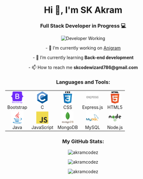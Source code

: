 <h1 align="center">Hi 👋, I'm SK Akram</h1> <h3 align="center">Full Stack Developer in Progress 💻</h3> <p align="center"> <img src="https://media.giphy.com/media/BemKqR9RDK4V2/giphy.gif?cid=790b7611ow92j7469ykpu0lzq8cipqqxw4fpwn5h0dxn7mlc&ep=v1_gifs_search&rid=giphy.gif&ct=g" alt="Developer Working" /> </p> <p align="center">- 🔭 I’m currently working on <a href="https://github.com/akramcodez/Anigram">Anigram</a></p> <p align="center">- 🌱 I’m currently learning <strong>Back-end development</strong></p> <p align="center">- 📫 How to reach me <strong>skcodewizard786@gmail.com</strong></p>
<h3 align="center">Languages and Tools:</h3> <table align="center"> <tr> <td align="center"><img src="https://raw.githubusercontent.com/devicons/devicon/master/icons/bootstrap/bootstrap-plain-wordmark.svg" alt="bootstrap" width="40" height="40"/><br>Bootstrap</td> <td align="center"><img src="https://raw.githubusercontent.com/devicons/devicon/master/icons/c/c-original.svg" alt="c" width="40" height="40"/><br>C</td> <td align="center"><img src="https://raw.githubusercontent.com/devicons/devicon/master/icons/css3/css3-original-wordmark.svg" alt="css3" width="40" height="40"/><br>CSS</td> <td align="center"><img src="https://raw.githubusercontent.com/devicons/devicon/master/icons/express/express-original-wordmark.svg" alt="express" width="40" height="40"/><br>Express.js</td> <td align="center"><img src="https://raw.githubusercontent.com/devicons/devicon/master/icons/html5/html5-original-wordmark.svg" alt="html5" width="40" height="40"/><br>HTML5</td> </tr> <tr> <td align="center"><img src="https://raw.githubusercontent.com/devicons/devicon/master/icons/java/java-original.svg" alt="java" width="40" height="40"/><br>Java</td> <td align="center"><img src="https://raw.githubusercontent.com/devicons/devicon/master/icons/javascript/javascript-original.svg" alt="javascript" width="40" height="40"/><br>JavaScript</td> <td align="center"><img src="https://raw.githubusercontent.com/devicons/devicon/master/icons/mongodb/mongodb-original-wordmark.svg" alt="mongodb" width="40" height="40"/><br>MongoDB</td> <td align="center"><img src="https://raw.githubusercontent.com/devicons/devicon/master/icons/mysql/mysql-original-wordmark.svg" alt="mysql" width="40" height="40"/><br>MySQL</td> <td align="center"><img src="https://raw.githubusercontent.com/devicons/devicon/master/icons/nodejs/nodejs-original-wordmark.svg" alt="nodejs" width="40" height="40"/><br>Node.js</td> </tr> </table>
<h3 align="center">My GitHub Stats:</h3> <p align="center"> <img src="https://github-readme-stats.vercel.app/api/top-langs?username=akramcodez&show_icons=true&locale=en&layout=compact" alt="akramcodez" /> </p> <p align="center"> <img src="https://github-readme-stats.vercel.app/api?username=akramcodez&show_icons=true&locale=en" alt="akramcodez" /> </p> <p align="center"> <img src="https://github-readme-streak-stats.herokuapp.com/?user=akramcodez&" alt="akramcodez" /> </p>
